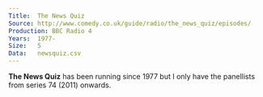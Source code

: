 ```yaml
---
Title:	The News Quiz
Source:	http://www.comedy.co.uk/guide/radio/the_news_quiz/episodes/
Production:	BBC Radio 4
Years:	1977-
Size:	5
Data:	newsquiz.csv
---
```


__The News Quiz__ has been running since 1977 but I only have the panellists from series 74 (2011) onwards.